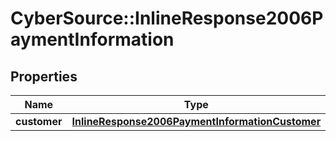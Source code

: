 # CyberSource::InlineResponse2006PaymentInformation

## Properties
Name | Type | Description | Notes
------------ | ------------- | ------------- | -------------
**customer** | [**InlineResponse2006PaymentInformationCustomer**](InlineResponse2006PaymentInformationCustomer.md) |  | [optional] 


